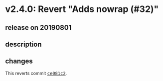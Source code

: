 # v2.4.0: Revert "Adds nowrap (#32)"

## release on 20190801

## description

## changes

This reverts commit <a class="commit-link" data-hovercard-type="commit" data-hovercard-url="https://github.com/argoproj/argo-ui/commit/ce081c277c4f5d51a5f5173fddc5dc9e486aeb33/hovercard" href="https://github.com/argoproj/argo-ui/commit/ce081c277c4f5d51a5f5173fddc5dc9e486aeb33"><tt>ce081c2</tt></a>.

